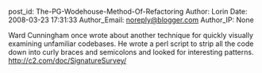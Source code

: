 post_id: The-PG-Wodehouse-Method-Of-Refactoring
Author: Lorin
Date: 2008-03-23 17:31:33
Author_Email: noreply@blogger.com
Author_IP: None

Ward Cunningham once wrote about another technique for quickly visually
examining unfamiliar codebases.  He wrote a perl script to strip all the code
down into curly braces and semicolons and looked for interesting patterns.
http://c2.com/doc/SignatureSurvey/
